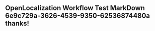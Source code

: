 <properties
ms.topic="hero-topic"
ms.test1="hero-topic"
ms.test2="test"/>

## OpenLocalization Workflow Test MarkDown 6e9c729a-3626-4539-9350-62536874480a thanks!
